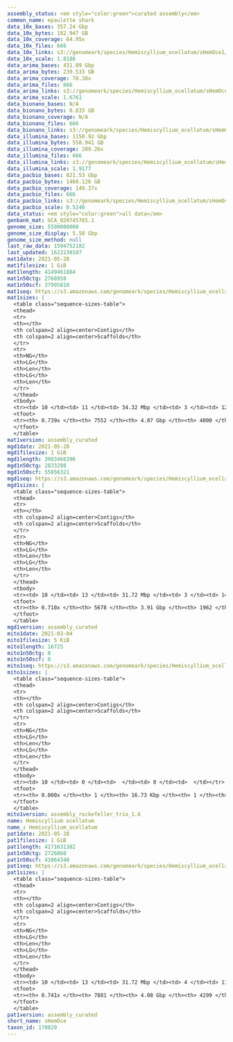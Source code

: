 ```yaml
---
assembly_status: <em style="color:green">curated assembly</em>
common_name: epaulette shark
data_10x_bases: 357.24 Gbp
data_10x_bytes: 182.947 GB
data_10x_coverage: 64.95x
data_10x_files: 666
data_10x_links: s3://genomeark/species/Hemiscyllium_ocellatum/sHemOce1/genomic_data/10x/<br>
data_10x_scale: 1.8186
data_arima_bases: 431.09 Gbp
data_arima_bytes: 239.533 GB
data_arima_coverage: 78.38x
data_arima_files: 666
data_arima_links: s3://genomeark/species/Hemiscyllium_ocellatum/sHemOce1/genomic_data/arima/<br>
data_arima_scale: 1.6761
data_bionano_bases: N/A
data_bionano_bytes: 0.833 GB
data_bionano_coverage: N/A
data_bionano_files: 666
data_bionano_links: s3://genomeark/species/Hemiscyllium_ocellatum/sHemOce1/genomic_data/bionano/<br>
data_illumina_bases: 1150.92 Gbp
data_illumina_bytes: 558.941 GB
data_illumina_coverage: 209.26x
data_illumina_files: 666
data_illumina_links: s3://genomeark/species/Hemiscyllium_ocellatum/sHemOce2/genomic_data/illumina/<br>s3://genomeark/species/Hemiscyllium_ocellatum/sHemOce3/genomic_data/illumina/<br>
data_illumina_scale: 1.9177
data_pacbio_bases: 821.53 Gbp
data_pacbio_bytes: 1460.126 GB
data_pacbio_coverage: 149.37x
data_pacbio_files: 666
data_pacbio_links: s3://genomeark/species/Hemiscyllium_ocellatum/sHemOce1/genomic_data/pacbio/<br>
data_pacbio_scale: 0.5240
data_status: <em style="color:green">all data</em>
genbank_mat: GCA_020745765.1
genome_size: 5500000000
genome_size_display: 5.50 Gbp
genome_size_method: null
last_raw_data: 1594752182
last_updated: 1622230107
mat1date: 2021-05-28
mat1filesize: 1 GiB
mat1length: 4149461884
mat1n50ctg: 2768958
mat1n50scf: 37995810
mat1seq: https://s3.amazonaws.com/genomeark/species/Hemiscyllium_ocellatum/sHemOce1/assembly_curated/sHemOce1.mat.decon.20210528.fasta.gz
mat1sizes: |
  <table class="sequence-sizes-table">
  <thead>
  <tr>
  <th></th>
  <th colspan=2 align=center>Contigs</th>
  <th colspan=2 align=center>Scaffolds</th>
  </tr>
  <tr>
  <th>NG</th>
  <th>LG</th>
  <th>Len</th>
  <th>LG</th>
  <th>Len</th>
  </tr>
  </thead>
  <tbody>
  <tr><td> 10 </td><td> 11 </td><td> 34.32 Mbp </td><td> 3 </td><td> 127.15 Mbp </td></tr>  <tr><td> 20 </td><td> 32 </td><td> 22.10 Mbp </td><td> 9 </td><td> 90.81 Mbp </td></tr>  <tr><td> 30 </td><td> 66 </td><td> 12.24 Mbp </td><td> 15 </td><td> 73.77 Mbp </td></tr>  <tr><td> 40 </td><td> 129 </td><td> 6.52 Mbp </td><td> 24 </td><td> 55.28 Mbp </td></tr>  <tr style="background-color:#cccccc;"><td> 50 </td><td> 256 </td><td style="background-color:#88ff88;"> 2.77 Mbp </td><td> 36 </td><td style="background-color:#88ff88;"> 38.00 Mbp </td></tr>  <tr><td> 60 </td><td> 721 </td><td> 494.08 Kbp </td><td> 77 </td><td> 4.53 Mbp </td></tr>  <tr><td> 70 </td><td> 3854 </td><td> 96.09 Kbp </td><td> 597 </td><td> 348.31 Kbp </td></tr>  <tr><td> 80 </td><td> 0 </td><td>  </td><td> 0 </td><td>  </td></tr>  <tr><td> 90 </td><td> 0 </td><td>  </td><td> 0 </td><td>  </td></tr>  <tr><td> 100 </td><td> 0 </td><td>  </td><td> 0 </td><td>  </td></tr>  </tbody>
  <tfoot>
  <tr><th> 0.739x </th><th> 7552 </th><th> 4.07 Gbp </th><th> 4000 </th><th> 4.15 Gbp </th></tr>
  </tfoot>
  </table>
mat1version: assembly_curated
mgd1date: 2021-05-28
mgd1filesize: 1 GiB
mgd1length: 3983466396
mgd1n50ctg: 2833298
mgd1n50scf: 55856321
mgd1seq: https://s3.amazonaws.com/genomeark/species/Hemiscyllium_ocellatum/sHemOce1/assembly_curated/sHemOce1.pat.X.cur.20210528.fasta.gz
mgd1sizes: |
  <table class="sequence-sizes-table">
  <thead>
  <tr>
  <th></th>
  <th colspan=2 align=center>Contigs</th>
  <th colspan=2 align=center>Scaffolds</th>
  </tr>
  <tr>
  <th>NG</th>
  <th>LG</th>
  <th>Len</th>
  <th>LG</th>
  <th>Len</th>
  </tr>
  </thead>
  <tbody>
  <tr><td> 10 </td><td> 13 </td><td> 31.72 Mbp </td><td> 3 </td><td> 144.05 Mbp </td></tr>  <tr><td> 20 </td><td> 34 </td><td> 22.77 Mbp </td><td> 7 </td><td> 120.50 Mbp </td></tr>  <tr><td> 30 </td><td> 65 </td><td> 13.47 Mbp </td><td> 12 </td><td> 99.69 Mbp </td></tr>  <tr><td> 40 </td><td> 126 </td><td> 6.45 Mbp </td><td> 19 </td><td> 69.72 Mbp </td></tr>  <tr style="background-color:#cccccc;"><td> 50 </td><td> 257 </td><td style="background-color:#88ff88;"> 2.83 Mbp </td><td> 28 </td><td style="background-color:#88ff88;"> 55.86 Mbp </td></tr>  <tr><td> 60 </td><td> 734 </td><td> 0.50 Mbp </td><td> 40 </td><td> 34.46 Mbp </td></tr>  <tr><td> 70 </td><td> 4148 </td><td> 71.17 Kbp </td><td> 374 </td><td> 361.69 Kbp </td></tr>  <tr><td> 80 </td><td> 0 </td><td>  </td><td> 0 </td><td>  </td></tr>  <tr><td> 90 </td><td> 0 </td><td>  </td><td> 0 </td><td>  </td></tr>  <tr><td> 100 </td><td> 0 </td><td>  </td><td> 0 </td><td>  </td></tr>  </tbody>
  <tfoot>
  <tr><th> 0.710x </th><th> 5678 </th><th> 3.91 Gbp </th><th> 1962 </th><th> 3.98 Gbp </th></tr>
  </tfoot>
  </table>
mgd1version: assembly_curated
mito1date: 2021-03-04
mito1filesize: 5 KiB
mito1length: 16725
mito1n50ctg: 0
mito1n50scf: 0
mito1seq: https://s3.amazonaws.com/genomeark/species/Hemiscyllium_ocellatum/sHemOce1/assembly_rockefeller_trio_1.6/sHemOce1.MT.20210304.fasta.gz
mito1sizes: |
  <table class="sequence-sizes-table">
  <thead>
  <tr>
  <th></th>
  <th colspan=2 align=center>Contigs</th>
  <th colspan=2 align=center>Scaffolds</th>
  </tr>
  <tr>
  <th>NG</th>
  <th>LG</th>
  <th>Len</th>
  <th>LG</th>
  <th>Len</th>
  </tr>
  </thead>
  <tbody>
  <tr><td> 10 </td><td> 0 </td><td>  </td><td> 0 </td><td>  </td></tr>  <tr><td> 20 </td><td> 0 </td><td>  </td><td> 0 </td><td>  </td></tr>  <tr><td> 30 </td><td> 0 </td><td>  </td><td> 0 </td><td>  </td></tr>  <tr><td> 40 </td><td> 0 </td><td>  </td><td> 0 </td><td>  </td></tr>  <tr style="background-color:#cccccc;"><td> 50 </td><td> 0 </td><td style="background-color:#ff8888;">  </td><td> 0 </td><td style="background-color:#ff8888;">  </td></tr>  <tr><td> 60 </td><td> 0 </td><td>  </td><td> 0 </td><td>  </td></tr>  <tr><td> 70 </td><td> 0 </td><td>  </td><td> 0 </td><td>  </td></tr>  <tr><td> 80 </td><td> 0 </td><td>  </td><td> 0 </td><td>  </td></tr>  <tr><td> 90 </td><td> 0 </td><td>  </td><td> 0 </td><td>  </td></tr>  <tr><td> 100 </td><td> 0 </td><td>  </td><td> 0 </td><td>  </td></tr>  </tbody>
  <tfoot>
  <tr><th> 0.000x </th><th> 1 </th><th> 16.73 Kbp </th><th> 1 </th><th> 16.73 Kbp </th></tr>
  </tfoot>
  </table>
mito1version: assembly_rockefeller_trio_1.6
name: Hemiscyllium ocellatum
name_: Hemiscyllium_ocellatum
pat1date: 2021-05-28
pat1filesize: 1 GiB
pat1length: 4171631382
pat1n50ctg: 2726060
pat1n50scf: 41064340
pat1seq: https://s3.amazonaws.com/genomeark/species/Hemiscyllium_ocellatum/sHemOce1/assembly_curated/sHemOce1.pat.decon.20210528.fasta.gz
pat1sizes: |
  <table class="sequence-sizes-table">
  <thead>
  <tr>
  <th></th>
  <th colspan=2 align=center>Contigs</th>
  <th colspan=2 align=center>Scaffolds</th>
  </tr>
  <tr>
  <th>NG</th>
  <th>LG</th>
  <th>Len</th>
  <th>LG</th>
  <th>Len</th>
  </tr>
  </thead>
  <tbody>
  <tr><td> 10 </td><td> 13 </td><td> 31.72 Mbp </td><td> 4 </td><td> 119.15 Mbp </td></tr>  <tr><td> 20 </td><td> 34 </td><td> 22.78 Mbp </td><td> 9 </td><td> 91.22 Mbp </td></tr>  <tr><td> 30 </td><td> 65 </td><td> 13.47 Mbp </td><td> 15 </td><td> 79.50 Mbp </td></tr>  <tr><td> 40 </td><td> 126 </td><td> 6.45 Mbp </td><td> 24 </td><td> 55.28 Mbp </td></tr>  <tr style="background-color:#cccccc;"><td> 50 </td><td> 258 </td><td style="background-color:#88ff88;"> 2.73 Mbp </td><td> 35 </td><td style="background-color:#88ff88;"> 41.06 Mbp </td></tr>  <tr><td> 60 </td><td> 754 </td><td> 478.12 Kbp </td><td> 71 </td><td> 5.53 Mbp </td></tr>  <tr><td> 70 </td><td> 3929 </td><td> 96.88 Kbp </td><td> 570 </td><td> 374.41 Kbp </td></tr>  <tr><td> 80 </td><td> 0 </td><td>  </td><td> 0 </td><td>  </td></tr>  <tr><td> 90 </td><td> 0 </td><td>  </td><td> 0 </td><td>  </td></tr>  <tr><td> 100 </td><td> 0 </td><td>  </td><td> 0 </td><td>  </td></tr>  </tbody>
  <tfoot>
  <tr><th> 0.741x </th><th> 7881 </th><th> 4.08 Gbp </th><th> 4299 </th><th> 4.17 Gbp </th></tr>
  </tfoot>
  </table>
pat1version: assembly_curated
short_name: sHemOce
taxon_id: 170820
---
```

